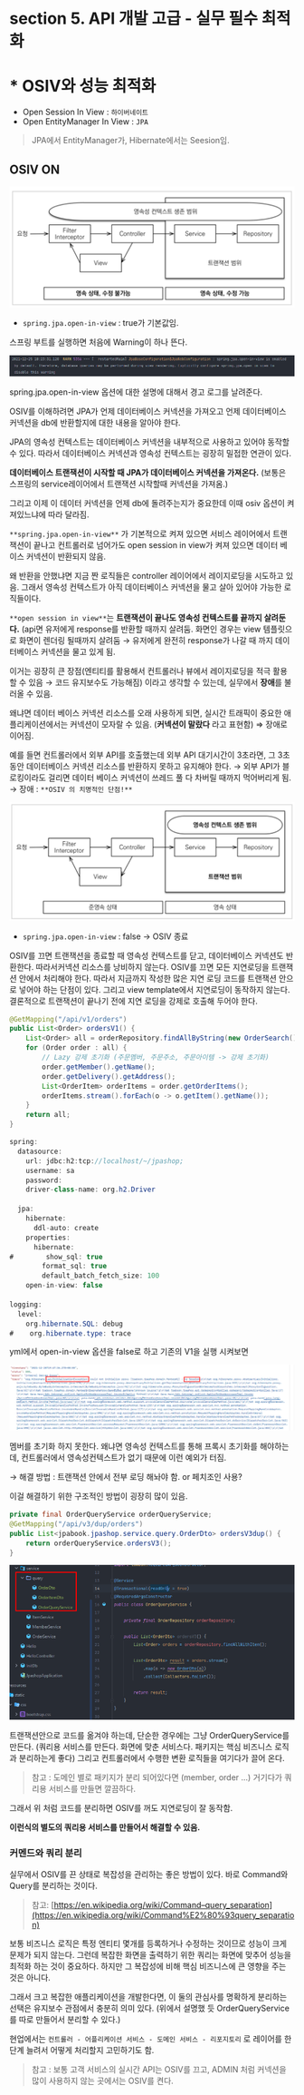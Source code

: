 # section 5. API 개발 고급 - 실무 필수 최적화

# * OSIV와 성능 최적화

- Open Session In View : `하이버네이트`
- Open EntityManager In View : `JPA`

> JPA에서 EntityManager가, Hibernate에서는 Seesion임.
> 

## OSIV ON

![image1](./image/image1.png)

- `spring.jpa.open-in-view` : true가 기본값임.

스프링 부트를 실행하면 처음에 Warning이 하나 뜬다.

![image2](./image/image2.png)

spring.jpa.open-in-view 옵션에 대한 설명에 대해서 경고 로그를 날려준다.

OSIV를 이해하려면 JPA가 언제 데이터베이스 커넥션을 가져오고 언제 데이터베이스 커넥션을 db에 반환할지에 대한 내용을 알아야 한다.

JPA의 영속성 컨텍스트는 데이터베이스 커넥션을 내부적으로 사용하고 있어야 동작할 수 있다. 따라서 데이터베이스 커넥션과 영속성 컨텍스트는 굉장히 밀접한 연관이 있다.

**데이터베이스 트랜잭션이 시작할 때 JPA가 데이터베이스 커넥션을 가져온다.** (보통은 스프링의 service레이어에서 트랜잭션 시작할때 커넥션을 가져옴.)

그리고 이제 이 데이터 커넥션을 언제 db에 돌려주는지가 중요한데 이때 osiv 옵션이 켜져있느냐에 따라 달라짐. 

`**spring.jpa.open-in-view**` 가 기본적으로 켜져 있으면 서비스 레이어에서 트랜잭션이 끝나고 컨트롤러로 넘어가도 open session in view가 켜져 있으면 데이터 베이스 커넥션이 반환되지 않음. 

왜 반환을 안했냐면 지금 짠 로직들은 controller 레이어에서 레이지로딩을 시도하고 있음. 그래서 영속성 컨텍스트가 아직 데이터베이스 커넥션을 물고 살아 있어야 가능한 로직들이다.  

`**open session in view**`는 **트랜잭션이 끝나도 영속성 컨텍스트를 끝까지 살려둔다.** (api면 유저에게 response를 반환할 때까지 살려둠. 화면인 경우는 view 템플릿으로 화면이 렌더링 될때까지 살려둠 → 유저에게 완전히 response가 나갈 때 까지 데이터베이스 커넥션을 물고 있게 됨.

이거는 굉장히 큰 장점(엔티티를 활용해서 컨트롤러나 뷰에서 레이지로딩을 적극 활용할 수 있음 → 코드 유지보수도 가능해짐) 이라고 생각할 수 있는데, 실무에서 **장애**를 불러올 수 있음.

왜냐면 데이터 베이스 커넥션 리소스를 오래 사용하게 되면, 실시간 트래픽이 중요한 애플리케이션에서는 커넥션이 모자랄 수 있음. (**커넥션이 말랐다** 라고 표현함) ⇒ 장애로 이어짐.

예를 들면 컨트롤러에서 외부 API를 호출했는데 외부 API 대기시간이 3초라면, 그 3초동안 데이터베이스 커넥션 리소스를 반환하지 못하고 유지해야 한다. → 외부 API가 블로킹이라도 걸리면 데이터 베이스 커넥션이 쓰레드 풀 다 차버릴 때까지 먹어버리게 됨. → 장애 : `**OSIV 의 치명적인 단점!**`

![image3](./image/image3.png)

- `spring.jpa.open-in-view` : false → OSIV 종료

OSIV를 끄면 트랜잭션을 종료할 때 영속성 컨텍스트를 닫고, 데이터베이스 커넥션도 반환한다. 따라서커넥션 리소스를 낭비하지 않는다.
OSIV를 끄면 모든 지연로딩을 트랜잭션 안에서 처리해야 한다. 따라서 지금까지 작성한 많은 지연 로딩 코드를 트랜잭션 안으로 넣어야 하는 단점이 있다. 그리고 view template에서 지연로딩이 동작하지 않는다. 결론적으로 트랜잭션이 끝나기 전에 지연 로딩을 강제로 호출해 두어야 한다.

```java
@GetMapping("/api/v1/orders")
public List<Order> ordersV1() {
	List<Order> all = orderRepository.findAllByString(new OrderSearch());
	for (Order order : all) {
		// Lazy 강제 초기화 (주문멤버, 주문주소, 주문아이템 -> 강제 초기화)
		order.getMember().getName();
		order.getDelivery().getAddress();
		List<OrderItem> orderItems = order.getOrderItems();
		orderItems.stream().forEach(o -> o.getItem().getName());
	}
	return all;
}
```

```java
spring:
  datasource:
    url: jdbc:h2:tcp://localhost/~/jpashop;
    username: sa
    password:
    driver-class-name: org.h2.Driver

  jpa:
    hibernate:
      ddl-auto: create
    properties:
      hibernate:
#        show_sql: true
        format_sql: true
        default_batch_fetch_size: 100
    open-in-view: false

logging:
  level:
    org.hibernate.SQL: debug
#    org.hibernate.type: trace
```

yml에서 open-in-view 옵션을 false로 하고 기존의 V1을 실행 시켜보면

![image4](./image/image4.png)

멤버를 초기화 하지 못한다. 왜냐면 영속성 컨텍스트를 통해 프록시 초기화를 해야하는데, 컨트롤러에서 영속성컨텍스트가 없기 때문에 이런 예외가 터짐.

→ 해결 방법 : 트랜잭션 안에서 전부 로딩 해놔야 함. or 페치조인 사용?

이걸 해결하기 위한 구조적인 방법이 굉장히 많이 있음.

```java
private final OrderQueryService orderQueryService;
@GetMapping("/api/v3/dup/orders")
public List<jpabook.jpashop.service.query.OrderDto> ordersV3dup() {
	return orderQueryService.ordersV3();
}
```

![image5](./image/image5.png)

트랜잭션안으로 코드를 옮겨야 하는데, 단순한 경우에는 그냥 OrderQueryService를 만든다. (쿼리용 서비스를 만든다. 화면에 맞춘 서비스다. 패키지는 핵심 비즈니스 로직과 분리하는게 좋다) 그리고 컨트롤러에서 수행한 변환 로직들을 여기다가 끌어 온다.

> 참고 : 도메인 별로 패키지가 분리 되어있다면 (member, order ...) 거기다가 쿼리용 서비스를 만들면 깔끔하다.
> 

그래서 위 처럼 코드를 분리하면 OSIV를 꺼도 지연로딩이 잘 동작함.

**이런식의 별도의 쿼리용 서비스를 만들어서 해결할 수 있음.**

### 커멘드와 쿼리 분리

실무에서 OSIV를 끈 상태로 복잡성을 관리하는 좋은 방법이 있다. 바로 Command와 Query를 분리하는 것이다.

> 참고: [https://en.wikipedia.org/wiki/Command–query_separation](https://en.wikipedia.org/wiki/Command%E2%80%93query_separation)
> 

보통 비즈니스 로직은 특정 엔티티 몇개를 등록하거나 수정하는 것이므로 성능이 크게 문제가 되지 않는다. 그런데 복잡한 화면을 출력하기 위한 쿼리는 화면에 맞추어 성능을 최적화 하는 것이 중요하다. 하지만 그 복잡성에 비해 핵심 비즈니스에 큰 영향을 주는 것은 아니다.

그래서 크고 복잡한 애플리케이션을 개발한다면, 이 둘의 관심사를 명확하게 분리하는 선택은 유지보수 관점에서 충분히 의미 있다. (위에서 설명했 듯 OrderQueryService를 따로 만들어서 분리할 수 있다.)

현업에서는 `컨트롤러 - 어플리케이션 서비스 - 도메인 서비스 - 리포지토리` 로 레이어를 한단계 늘려서 어떻게 처리할지 고민하기도 함.

> 참고 :  보통 고객 서비스의 실시간 API는 OSIV를 끄고, ADMIN 처럼 커넥션을 많이 사용하지 않는 곳에서는 OSIV를 켠다.